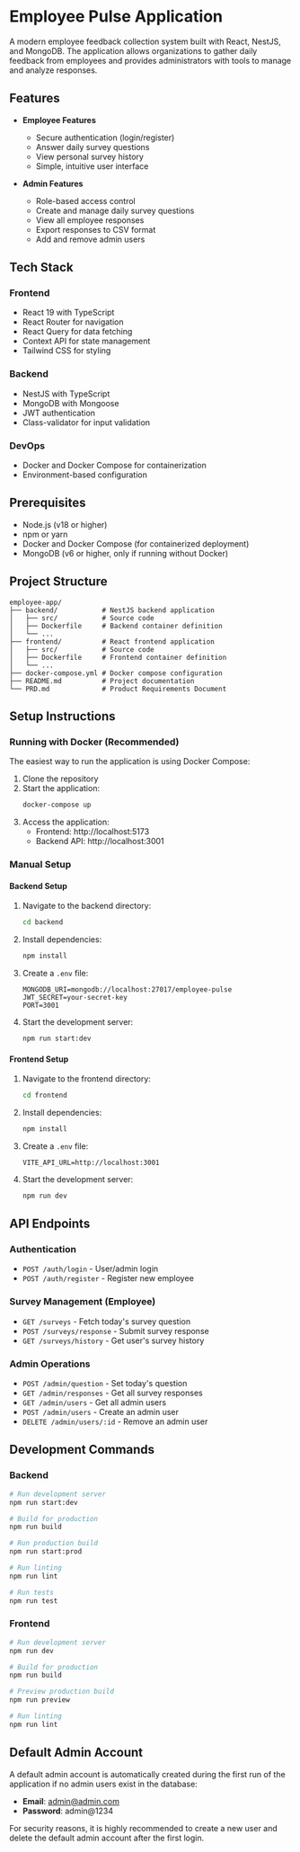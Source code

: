 # Employee Pulse Application

A modern employee feedback collection system built with React, NestJS, and MongoDB. The application allows organizations to gather daily feedback from employees and provides administrators with tools to manage and analyze responses.

## Features

- **Employee Features**
  - Secure authentication (login/register)
  - Answer daily survey questions
  - View personal survey history
  - Simple, intuitive user interface

- **Admin Features**
  - Role-based access control
  - Create and manage daily survey questions
  - View all employee responses
  - Export responses to CSV format
  - Add and remove admin users

## Tech Stack

### Frontend
- React 19 with TypeScript
- React Router for navigation
- React Query for data fetching
- Context API for state management
- Tailwind CSS for styling

### Backend
- NestJS with TypeScript
- MongoDB with Mongoose
- JWT authentication
- Class-validator for input validation

### DevOps
- Docker and Docker Compose for containerization
- Environment-based configuration

## Prerequisites

- Node.js (v18 or higher)
- npm or yarn
- Docker and Docker Compose (for containerized deployment)
- MongoDB (v6 or higher, only if running without Docker)

## Project Structure

```
employee-app/
├── backend/           # NestJS backend application
│   ├── src/           # Source code
│   ├── Dockerfile     # Backend container definition
│   └── ...
├── frontend/          # React frontend application
│   ├── src/           # Source code
│   ├── Dockerfile     # Frontend container definition
│   └── ...
├── docker-compose.yml # Docker compose configuration
├── README.md          # Project documentation
└── PRD.md             # Product Requirements Document
```

## Setup Instructions

### Running with Docker (Recommended)

The easiest way to run the application is using Docker Compose:

1. Clone the repository
2. Start the application:
   ```bash
   docker-compose up
   ```
3. Access the application:
   - Frontend: http://localhost:5173
   - Backend API: http://localhost:3001

### Manual Setup

#### Backend Setup

1. Navigate to the backend directory:
   ```bash
   cd backend
   ```

2. Install dependencies:
   ```bash
   npm install
   ```

3. Create a `.env` file:
   ```
   MONGODB_URI=mongodb://localhost:27017/employee-pulse
   JWT_SECRET=your-secret-key
   PORT=3001
   ```

4. Start the development server:
   ```bash
   npm run start:dev
   ```

#### Frontend Setup

1. Navigate to the frontend directory:
   ```bash
   cd frontend
   ```

2. Install dependencies:
   ```bash
   npm install
   ```

3. Create a `.env` file:
   ```
   VITE_API_URL=http://localhost:3001
   ```

4. Start the development server:
   ```bash
   npm run dev
   ```

## API Endpoints

### Authentication
- `POST /auth/login` - User/admin login
- `POST /auth/register` - Register new employee

### Survey Management (Employee)
- `GET /surveys` - Fetch today's survey question
- `POST /surveys/response` - Submit survey response
- `GET /surveys/history` - Get user's survey history

### Admin Operations
- `POST /admin/question` - Set today's question
- `GET /admin/responses` - Get all survey responses
- `GET /admin/users` - Get all admin users
- `POST /admin/users` - Create an admin user
- `DELETE /admin/users/:id` - Remove an admin user

## Development Commands

### Backend

```bash
# Run development server
npm run start:dev

# Build for production
npm run build

# Run production build
npm run start:prod

# Run linting
npm run lint

# Run tests
npm run test
```

### Frontend

```bash
# Run development server
npm run dev

# Build for production
npm run build

# Preview production build
npm run preview

# Run linting
npm run lint
```

## Default Admin Account

A default admin account is automatically created during the first run of the application if no admin users exist in the database:

- **Email**: admin@admin.com
- **Password**: admin@1234

For security reasons, it is highly recommended to create a new user and delete the default admin account after the first login.
